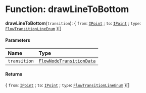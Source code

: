 # Function: drawLineToBottom

**drawLineToBottom**(`transition`): { `from`: [`IPoint`](/auto-docs/fixed-layout-editor/interfaces/IPoint.md) ; `to`: [`IPoint`](/auto-docs/fixed-layout-editor/interfaces/IPoint.md) ; `type`: [`FlowTransitionLineEnum`](/auto-docs/fixed-layout-editor/enums/FlowTransitionLineEnum.md)  }\[]

#### Parameters

| Name | Type |
| :------ | :------ |
| `transition` | [`FlowNodeTransitionData`](/auto-docs/fixed-layout-editor/classes/FlowNodeTransitionData.md) |

#### Returns

{ `from`: [`IPoint`](/auto-docs/fixed-layout-editor/interfaces/IPoint.md) ; `to`: [`IPoint`](/auto-docs/fixed-layout-editor/interfaces/IPoint.md) ; `type`: [`FlowTransitionLineEnum`](/auto-docs/fixed-layout-editor/enums/FlowTransitionLineEnum.md)  }\[]
